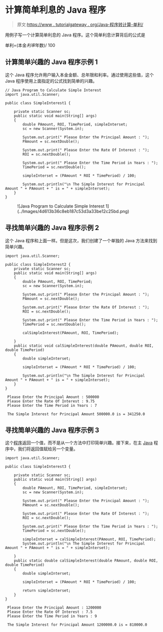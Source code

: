 # 计算简单利息的 Java 程序

> 原文:[https://www . tutorialgateway . org/Java-程序转计算-单利/](https://www.tutorialgateway.org/java-program-to-calculate-simple-interest/)

用例子写一个计算简单利息的 Java 程序。这个简单利息计算背后的公式是

单利=(本金*利率*年数)/ 100

## 计算简单兴趣的 Java 程序示例 1

这个 Java 程序允许用户输入本金金额、总年限和利率。通过使用这些值，这个 Java 程序使用上面指定的公式找到简单的兴趣。

```
// Java Program to Calculate Simple Interest
import java.util.Scanner;

public class SimpleInterest1 {

	private static Scanner sc;
	public static void main(String[] args) 
	{
		double PAmount, ROI, TimePeriod, simpleInterset;
		sc = new Scanner(System.in);

		System.out.print(" Please Enter the Principal Amount : ");
		PAmount = sc.nextDouble();

		System.out.print(" Please Enter the Rate Of Interest : ");
		ROI = sc.nextDouble();

		System.out.print(" Please Enter the Time Period in Years : ");
		TimePeriod = sc.nextDouble();

		simpleInterset = (PAmount * ROI * TimePeriod) / 100;

		System.out.println("\n The Simple Interest for Principal Amount " + PAmount + " is = " + simpleInterset);
	}
}
```

<figure class="wp-block-image">![Java Program to Calculate Simple Interest 1](../Images/4d613b36c8eb187c53d3a33be12c25bd.png)</figure>

## 寻找简单兴趣的 Java 程序示例 2

这个 Java 程序和上面一样。但是这次，我们创建了一个单独的 Java 方法来找到简单兴趣。

```
import java.util.Scanner;

public class SimpleInterest2 {
	private static Scanner sc;
	public static void main(String[] args) 
	{
		double PAmount, ROI, TimePeriod;
		sc = new Scanner(System.in);

		System.out.print(" Please Enter the Principal Amount : ");
		PAmount = sc.nextDouble();

		System.out.print(" Please Enter the Rate Of Interest : ");
		ROI = sc.nextDouble();

		System.out.print(" Please Enter the Time Period in Years : ");
		TimePeriod = sc.nextDouble();

		calSimpleInterest(PAmount, ROI, TimePeriod);

	}
	public static void calSimpleInterest(double PAmount, double ROI, double TimePeriod)
	{
		double simpleInterset;

		simpleInterset = (PAmount * ROI * TimePeriod) / 100;

		System.out.println("\n The Simple Interest for Principal Amount " + PAmount + " is = " + simpleInterset);
	}
}
```

```
 Please Enter the Principal Amount : 500000
 Please Enter the Rate Of Interest : 9.75
 Please Enter the Time Period in Years : 7

 The Simple Interest for Principal Amount 500000.0 is = 341250.0
```

## 寻找简单兴趣的 Java 程序示例 3

这个[程序](https://www.tutorialgateway.org/learn-java-programs/)返回一个值，而不是从一个方法中打印简单兴趣。接下来，在主 [Java](https://www.tutorialgateway.org/java-tutorial/) 程序中，我们将返回值赋给另一个变量。

```
import java.util.Scanner;

public class SimpleInterest3 {

	private static Scanner sc;
	public static void main(String[] args) 
	{
		double PAmount, ROI, TimePeriod, simpleInterset;
		sc = new Scanner(System.in);

		System.out.print(" Please Enter the Principal Amount : ");
		PAmount = sc.nextDouble();

		System.out.print(" Please Enter the Rate Of Interest : ");
		ROI = sc.nextDouble();

		System.out.print(" Please Enter the Time Period in Years : ");
		TimePeriod = sc.nextDouble();

		simpleInterset = calSimpleInterest(PAmount, ROI, TimePeriod);
		System.out.println("\n The Simple Interest for Principal Amount " + PAmount + " is = " + simpleInterset);

	}
	public static double calSimpleInterest(double PAmount, double ROI, double TimePeriod)
	{
		double simpleInterset;

		simpleInterset = (PAmount * ROI * TimePeriod) / 100;

		return simpleInterset;
	}
}
```

```
 Please Enter the Principal Amount : 1200000
 Please Enter the Rate Of Interest : 7.5
 Please Enter the Time Period in Years : 9

 The Simple Interest for Principal Amount 1200000.0 is = 810000.0
```